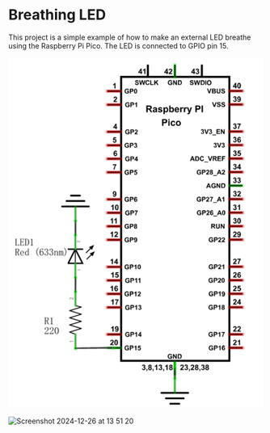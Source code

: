 # Breathing LED

This project is a simple example of how to make an external LED breathe using the Raspberry Pi Pico. The LED is connected to GPIO pin 15.

![Schematic](../../schematics/basic-led-schematic.png)

![Screenshot 2024-12-26 at 13 51 20](https://github.com/user-attachments/assets/b36b8336-80fd-4719-8ae3-485a58372cd5)
